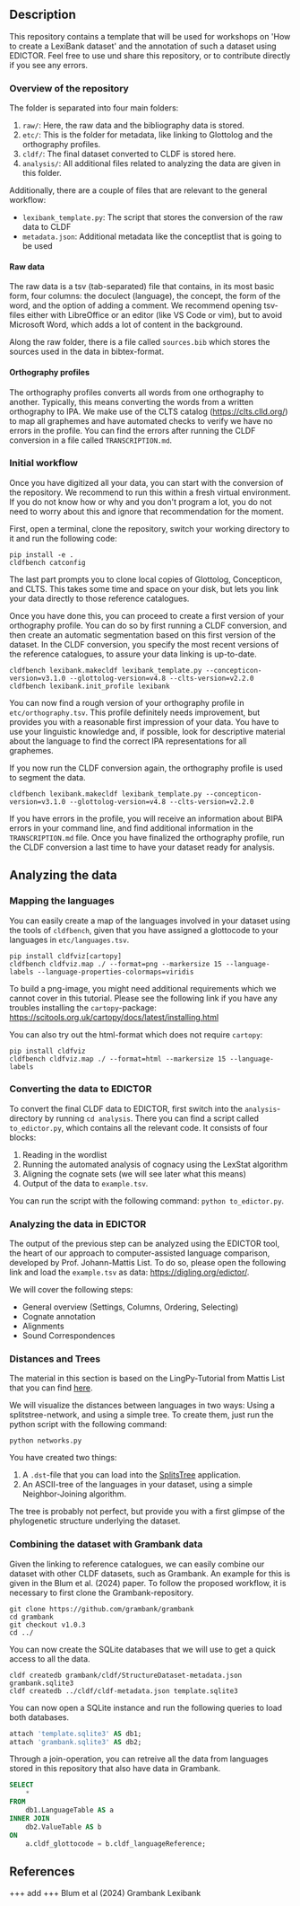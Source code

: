 ## Description

This repository contains a template that will be used for workshops on 'How to create a LexiBank dataset' and the annotation of such a dataset using EDICTOR. Feel free to use und share this repository, or to contribute directly if you see any errors.

### Overview of the repository

The folder is separated into four main folders:

1. `raw/`: Here, the raw data and the bibliography data is stored.
2. `etc/`: This is the folder for metadata, like linking to Glottolog and the orthography profiles.
3. `cldf/`: The final dataset converted to CLDF is stored here.
4. `analysis/`: All additional files related to analyzing the data are given in this folder.

Additionally, there are a couple of files that are relevant to the general workflow:

- `lexibank_template.py`: The script that stores the conversion of the raw data to CLDF
- `metadata.json`: Additional metadata like the conceptlist that is going to be used

#### Raw data

The raw data is a tsv (tab-separated) file that contains, in its most basic form, four columns: the doculect (language), the concept, the form of the word, and the option of adding a comment. We recommend opening tsv-files either with LibreOffice or an editor (like VS Code or vim), but to avoid Microsoft Word, which adds a lot of content in the background.

Along the raw folder, there is a file called `sources.bib` which stores the sources used in the data in bibtex-format.

#### Orthography profiles

The orthography profiles converts all words from one orthography to another. Typically, this means converting the words from a written orthography to IPA. We make use of the CLTS catalog (<https://clts.clld.org/>) to map all graphemes and have automated checks to verify we have no errors in the profile. You can find the errors after running the CLDF conversion in a file called `TRANSCRIPTION.md`.

### Initial workflow

Once you have digitized all your data, you can start with the conversion of the repository. We recommend to run this within a fresh virtual environment. If you do not know how or why and you don't program a lot, you do not need to worry about this and ignore that recommendation for the moment. 

First, open a terminal, clone the repository, switch your working directory to it and run the following code:

```shell
pip install -e .
cldfbench catconfig
```

The last part prompts you to clone local copies of Glottolog, Concepticon, and CLTS. This takes some time and space on your disk, but lets you link your data directly to those reference catalogues.

Once you have done this, you can proceed to create a first version of your orthography profile. You can do so by first running a CLDF conversion, and then create an automatic segmentation based on this first version of the dataset. In the CLDF conversion, you specify the most recent versions of the reference catalogues, to assure your data linking is up-to-date.

```shell
cldfbench lexibank.makecldf lexibank_template.py --concepticon-version=v3.1.0 --glottolog-version=v4.8 --clts-version=v2.2.0
cldfbench lexibank.init_profile lexibank
```

You can now find a rough version of your orthography profile in `etc/orthography.tsv`. This profile definitely needs improvement, but provides you with a reasonable first impression of your data. You have to use your linguistic knowledge and, if possible, look for descriptive material about the language to find the correct IPA representations for all graphemes.

If you now run the CLDF conversion again, the orthography profile is used to segment the data.

```shell
cldfbench lexibank.makecldf lexibank_template.py --concepticon-version=v3.1.0 --glottolog-version=v4.8 --clts-version=v2.2.0
```

If you have errors in the profile, you will receive an information about BIPA errors in your command line, and find additional information in the `TRANSCRIPTION.md` file. Once you have finalized the orthography profile, run the CLDF conversion a last time to have your dataset ready for analysis.

## Analyzing the data

### Mapping the languages

You can easily create a map of the languages involved in your dataset using the tools of `cldfbench`, given that you have assigned a glottocode to your languages in `etc/languages.tsv`.

```shell
pip install cldfviz[cartopy]
cldfbench cldfviz.map ./ --format=png --markersize 15 --language-labels --language-properties-colormaps=viridis
```

To build a png-image, you might need additional requirements which we cannot cover in this tutorial. Please see the following link if you have any troubles installing the `cartopy`-package: <https://scitools.org.uk/cartopy/docs/latest/installing.html>

You can also try out the html-format which does not require `cartopy`:

```shell
pip install cldfviz
cldfbench cldfviz.map ./ --format=html --markersize 15 --language-labels
```

### Converting the data to EDICTOR

To convert the final CLDF data to EDICTOR, first switch into the `analysis`-directory by running `cd analysis`. There you can find a script called `to_edictor.py`, which contains all the relevant code. It consists of four blocks:

1. Reading in the wordlist
2. Running the automated analysis of cognacy using the LexStat algorithm
3. Aligning the cognate sets (we will see later what this means)
4. Output of the data to `example.tsv`.

You can run the script with the following command: `python to_edictor.py`.

### Analyzing the data in EDICTOR

The output of the previous step can be analyzed using the EDICTOR tool, the heart of our approach to computer-assisted language comparison, developed by Prof. Johann-Mattis List. To do so, please open the following link and load the `example.tsv` as data: <https://digling.org/edictor/>.

We will cover the following steps:

- General overview (Settings, Columns, Ordering, Selecting)
- Cognate annotation
- Alignments
- Sound Correspondences

### Distances and Trees

The material in this section is based on the LingPy-Tutorial from Mattis List that you can find [here](https://github.com/lingpy/lingpy-tutorial/tree/v1.1).

We will visualize the distances between languages in two ways: Using a splitstree-network, and using a simple tree. To create them, just run the python script with the following command:

```shell
python networks.py
```

You have created two things:

1. A `.dst`-file that you can load into the [SplitsTree](https://software-ab.cs.uni-tuebingen.de/download/splitstree6/welcome.html) application.
2. An ASCII-tree of the languages in your dataset, using a simple Neighbor-Joining algorithm.

The tree is probably not perfect, but provide you with a first glimpse of the phylogenetic structure underlying the dataset.

### Combining the dataset with Grambank data

Given the linking to reference catalogues, we can easily combine our dataset with other CLDF datasets, such as Grambank. An example for this is given in the Blum et al. (2024) paper. To follow the proposed workflow, it is necessary to first clone the Grambank-repository.

```shell
git clone https://github.com/grambank/grambank
cd grambank
git checkout v1.0.3
cd ../
```

You can now create the SQLite databases that we will use to get a quick access to all the data.

```shell
cldf createdb grambank/cldf/StructureDataset-metadata.json grambank.sqlite3
cldf createdb ../cldf/cldf-metadata.json template.sqlite3
```

You can now open a SQLite instance and run the following queries to load both databases.

```SQL
attach 'template.sqlite3' AS db1;
attach 'grambank.sqlite3' AS db2;
```

Through a join-operation, you can retreive all the data from languages stored in this repository that also have data in Grambank.

```SQL
SELECT
    *
FROM
    db1.LanguageTable AS a
INNER JOIN
    db2.ValueTable AS b
ON
    a.cldf_glottocode = b.cldf_languageReference;
```

## References

+++ add +++
Blum et al (2024)
Grambank
Lexibank
